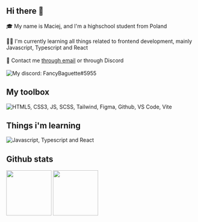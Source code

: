 ## Hi there 👋

🎓 My name is Maciej, and I'm a highschool student from Poland <br><br>
👨‍💻 I'm currently learning all things related to frontend development, mainly Javascript, Typescript and React <br><br>
📧 Contact me [through email](mailto:maciej.krol11@op.pl) or through Discord<br><br>
![My discord: FancyBaguette#5955](https://discord.c99.nl/widget/theme-3/275353623884464129.png)

## My toolbox

![HTML5, CSS3, JS, SCSS, Tailwind, Figma, Github, VS Code, Vite](https://skillicons.dev/icons?i=html,css,js,scss,tailwind,figma,github,vscode,vite)

## Things i'm learning

![Javascript, Typescript and React](https://skillicons.dev/icons?i=js,ts,react)

## Github stats

<!-- [![My github stats]()](https://github.com/anuraghazra/github-readme-stats) -->
<!-- [![My top used languages]()](https://github.com/anuraghazra/github-readme-stats) -->

<span>
  <img src='https://github-readme-stats.vercel.app/api?username=FancyBaguette&show_icons=true&hide_title=true&bg_color=242938&text_color=FFFFFF&border_color=434554' height=120px/>
</span>
  
<span>
  <img src='https://github-readme-stats.vercel.app/api/top-langs/?username=FancyBaguette&layout=compact&bg_color=242938&text_color=FFFFFF&border_color=434554&title_color=FFFFFF' height=120px/>
</span>
